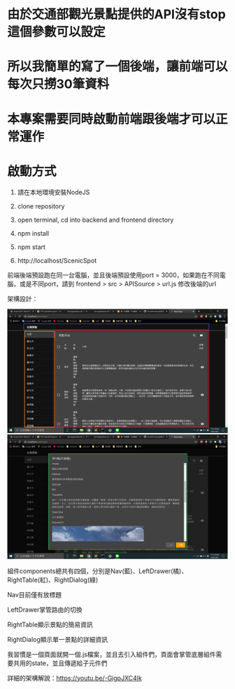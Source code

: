 # 由於交通部觀光景點提供的API沒有stop這個參數可以設定
# 所以我簡單的寫了一個後端，讓前端可以每次只撈30筆資料
# 本專案需要同時啟動前端跟後端才可以正常運作
# 啟動方式
1. 請在本地環境安裝NodeJS

2. clone repository

3. open terminal, cd into backend and frontend directory

4. npm install

5. npm start

6. http://localhost/ScenicSpot

前端後端預設跑在同一台電腦，並且後端預設使用port = 3000，如果跑在不同電腦，或是不同port，請到 frontend > src > APISource > url.js 修改後端的url

架構設計：

![image](https://github.com/samuel871211/DcardFrontend/blob/master/frontend/components1.png?raw=true)
![image](https://github.com/samuel871211/DcardFrontend/blob/master/frontend/components2.png?raw=true)

組件components總共有四個，分別是Nav(藍)、LeftDrawer(橘)、RightTable(紅)、RightDialog(綠)

Nav目前僅有放標題

LeftDrawer掌管路由的切換

RightTable顯示景點的簡易資訊

RightDialog顯示單一景點的詳細資訊

我習慣是一個頁面就開一個.js檔案，並且去引入組件們，頁面會掌管底層組件需要共用的state，並且傳遞給子元件們

詳細的架構解說：https://youtu.be/-GigpJXC4Ik
